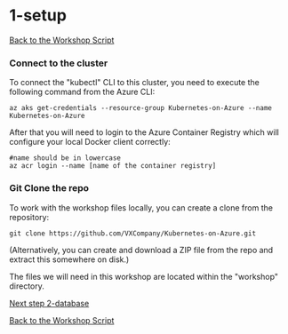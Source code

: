 # 1-setup

[Back to the Workshop Script](handson.md)

### Connect to the cluster

To connect the "kubectl" CLI to this cluster, you need to execute the following command from the Azure CLI:

```
az aks get-credentials --resource-group Kubernetes-on-Azure --name Kubernetes-on-Azure
```

After that you will need to login to the Azure Container Registry which will configure your local Docker client correctly:

```
#name should be in lowercase
az acr login --name [name of the container registry]
```

### Git Clone the repo

To work with the workshop files locally, you can create a clone from the repository:

```
git clone https://github.com/VXCompany/Kubernetes-on-Azure.git
```

(Alternatively, you can create and download a ZIP file from the repo and extract this somewhere on disk.)

The files we will need in this workshop are located within the "workshop" directory.

[Next step 2-database](2-database.md)

[Back to the Workshop Script](handson.md)
